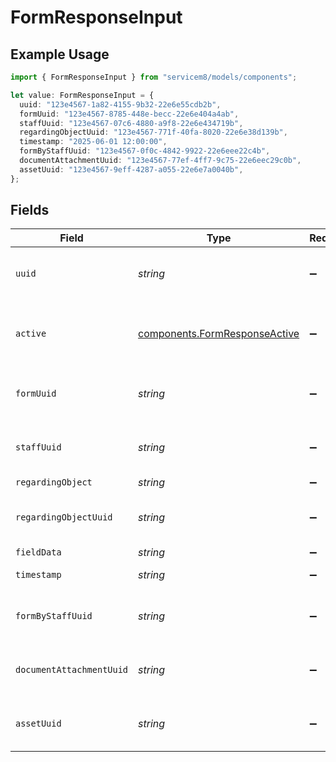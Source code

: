 # FormResponseInput

## Example Usage

```typescript
import { FormResponseInput } from "servicem8/models/components";

let value: FormResponseInput = {
  uuid: "123e4567-1a82-4155-9b32-22e6e55cdb2b",
  formUuid: "123e4567-8785-448e-becc-22e6e404a4ab",
  staffUuid: "123e4567-07c6-4880-a9f8-22e6e434719b",
  regardingObjectUuid: "123e4567-771f-40fa-8020-22e6e38d139b",
  timestamp: "2025-06-01 12:00:00",
  formByStaffUuid: "123e4567-0f0c-4842-9922-22e6eee22c4b",
  documentAttachmentUuid: "123e4567-77ef-4ff7-9c75-22e6eec29c0b",
  assetUuid: "123e4567-9eff-4287-a055-22e6e7a0040b",
};
```

## Fields

| Field                                                                          | Type                                                                           | Required                                                                       | Description                                                                    | Example                                                                        |
| ------------------------------------------------------------------------------ | ------------------------------------------------------------------------------ | ------------------------------------------------------------------------------ | ------------------------------------------------------------------------------ | ------------------------------------------------------------------------------ |
| `uuid`                                                                         | *string*                                                                       | :heavy_minus_sign:                                                             | Unique identifier for this record                                              | 123e4567-1a82-4155-9b32-22e6e55cdb2b                                           |
| `active`                                                                       | [components.FormResponseActive](../../models/components/formresponseactive.md) | :heavy_minus_sign:                                                             | Record active/deleted flag.  Valid values are [0,1]                            |                                                                                |
| `formUuid`                                                                     | *string*                                                                       | :heavy_minus_sign:                                                             | N/A                                                                            | 123e4567-8785-448e-becc-22e6e404a4ab                                           |
| `staffUuid`                                                                    | *string*                                                                       | :heavy_minus_sign:                                                             | N/A                                                                            | 123e4567-07c6-4880-a9f8-22e6e434719b                                           |
| `regardingObject`                                                              | *string*                                                                       | :heavy_minus_sign:                                                             | N/A                                                                            |                                                                                |
| `regardingObjectUuid`                                                          | *string*                                                                       | :heavy_minus_sign:                                                             | N/A                                                                            | 123e4567-771f-40fa-8020-22e6e38d139b                                           |
| `fieldData`                                                                    | *string*                                                                       | :heavy_minus_sign:                                                             | N/A                                                                            |                                                                                |
| `timestamp`                                                                    | *string*                                                                       | :heavy_minus_sign:                                                             | N/A                                                                            | 2025-06-01 12:00:00                                                            |
| `formByStaffUuid`                                                              | *string*                                                                       | :heavy_minus_sign:                                                             | N/A                                                                            | 123e4567-0f0c-4842-9922-22e6eee22c4b                                           |
| `documentAttachmentUuid`                                                       | *string*                                                                       | :heavy_minus_sign:                                                             | N/A                                                                            | 123e4567-77ef-4ff7-9c75-22e6eec29c0b                                           |
| `assetUuid`                                                                    | *string*                                                                       | :heavy_minus_sign:                                                             | N/A                                                                            | 123e4567-9eff-4287-a055-22e6e7a0040b                                           |
